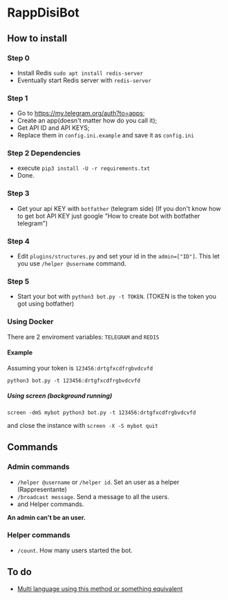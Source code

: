 # RappDisiBot
## How to install
### Step 0
- Install Redis `sudo apt install redis-server`
- Eventually start Redis server with `redis-server`
### Step 1
- Go to https://my.telegram.org/auth?to=apps;
- Create an app(doesn't matter how do you call it);
- Get API ID and API KEYS;
- Replace them in `config.ini.example` and save it as `config.ini`
### Step 2 Dependencies
- execute `pip3 install -U -r requirements.txt`
- Done.
### Step 3
- Get your api KEY with `botfather` (telegram side)
(If you don't know how to get bot API KEY just google "How to create bot with botfather telegram")
### Step 4
- Edit `plugins/structures.py` and set your id in the `admin=["ID"]`. This let you use `/helper @username` command.
### Step 5
- Start your bot with `python3 bot.py -t TOKEN`.
(TOKEN is the token you got using botfather)

### Using Docker
There are 2 enviroment variables: `TELEGRAM` and `REDIS` 

#### Example
Assuming your token is `123456:drtgfxcdfrgbvdcvfd`

`python3 bot.py -t 123456:drtgfxcdfrgbvdcvfd`

##### Using screen (background running)
`screen -dmS mybot python3 bot.py -t 123456:drtgfxcdfrgbvdcvfd`

and close the instance with
`screen -X -S mybot quit`
## Commands
### Admin commands

- `/helper @username` or `/helper id`. Set an user as a helper (Rappresentante)
- `/broadcast message`. Send a message to all the users.
- and Helper commands.

__An admin can't be an user.__

### Helper commands
- `/count`. How many users started the bot.

## To do
* [Multi language using this method or something equivalent](https://phrase.com/blog/posts/translate-python-gnu-gettext/)
